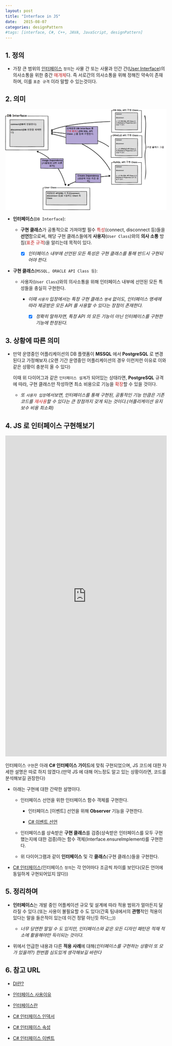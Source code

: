 ```yaml
---
layout: post
title: "Interface in JS"
date:   2015-08-07
categories: designPattern
#tags: [interface, C#, C++, JAVA, JavaScript, designPattern]
---
```


## 1. 정의

- 가장 큰 범위의 [인터페이스](https://ko.wikipedia.org/wiki/%EC%9D%B8%ED%84%B0%ED%8E%98%EC%9D%B4%EC%8A%A4) `정의`는 사물 간 또는 사물과 인간 간([User Interface](https://ko.wikipedia.org/wiki/%EC%82%AC%EC%9A%A9%EC%9E%90_%EC%9D%B8%ED%84%B0%ED%8E%98%EC%9D%B4%EC%8A%A4))의 의사소통을 위한 중간 <span style="color:#c11f1f">매개체</span>다. 즉 서로간의 의사소통을 위해 정해진 약속이 존재하며, 이를 `표준 규격` 이라 말할 수 있는것이다.

## 2. 의미

![](./images/interface_diagram.png)

- **인터페이스**(`DB Interface`):

	- **구현 클래스**가 공통적으로 가져야할 필수 <span style="color:#c11f1f">특성</span>(connect, disconnect 등)들을 **선언**함으로써, 해당 구현 클래스들에게 **사용자**(`User Class`)와의 **의사 소통** 방침(<span style="color:#c11f1f">표준 규격</span>)을 알리는데 목적이 있다.

		- [x] *인터페이스 내부에 선언된 모든 특성은 구현 클래스를 통해 반드시 구현되어야 한다.*

- **구현 클래스**(`MSSQL, ORACLE API Class 등`):

	- 사용자(`User Class`)와의 의사소통을 위해 인터페이스 내부에 선언된 모든 특성들을 충실히 구현한다.

		- *이때 `사용자` 입장에서는 특정 구현 클래스 `명세` 없이도, 인터페이스 명세에 따라 제공받은 모든 API 를 사용할 수 있다는 장점이 존재한다.*

			- [x] *정확히 말하자면, 특정 API 의 모든 기능이 아닌 인터페이스를 구현한 기능에 한정된다.*

## 3. 상황에 따른 의미

- 만약 운영중인 어플리케이션의 DB 플랫폼이 **MSSQL** 에서 **PostgreSQL** 로 변경된다고 가정해보자.(오랜 기간 운영중인 어플리케이션의 경우 이런저런 이유로 이와 같은 상황이 충분히 올 수 있다)

	이때 위 다이어그과 같은 `인터페이스 설계`가 되어있는 상태라면, **PostgreSQL** 규격에 따라, 구현 클래스만 작성하면 최소 비용으로 기능을 <span style="color:#c11f1f">확장</span>할 수 있을 것이다.

	- *또 `사용자 입장`에서보면, 인터페이스를 통해 구현된, 공통적인 기능 만큼은 기존 코드를 <span style="color:#c11f1f">재사용</span>할 수 있다는 큰 장점까지 갖게 되는 것이다.(어플리케이션 유지보수 비용 최소화)*

## 4. JS 로 인터페이스 구현해보기

<iframe width="100%" height="1000" src="http://jsfiddle.net/mohwa/jzu5r06e/3/embedded/js" allowfullscreen="allowfullscreen" frameborder="0"></iframe>


인터페이스 `구현`은 아래 **C# 인터페이스 가이드**에 맞춰 구현되었으며, JS 코드에 대한 자세한 설명은 따로 하지 않겠다.(만약 JS 에 대해 어느정도 알고 있는 상황이라면, 코드를 분석해보길 권장한다)

- 아래는 구현에 대한 간략한 설명이다.

	- 인터페이스 선언을 위한 인터페이스 함수 객체를 구현한다.

		- 인터페이스 [이벤트] 선언을 위해 **Observer** 기능을 구현한다.

		- [C# 이벤트 선언](https://msdn.microsoft.com/ko-kr/library/awbftdfh.aspx)

	- 인터페이스를 상속받은 **구현 클래스**를 검증(상속받은 인터페이스를 모두 구현했는지에 대한 검증)하는 함수 객체(Interface.ensureImplement)를 구현한다.

	- 위 다이어그램과 같이 **인터페이스** 및 각 **클래스**(구현 클래스)들을 구현한다.

- [C# 인터페이스](https://msdn.microsoft.com/ko-kr/library/ms173156.aspx)(인터페이스 `정의`는 각 언어마다 조금씩 차이를 보인다(모든 언어에 동일하게 구현되어있지 않다))


## 5. 정리하며

- **인터페이스**는 개발 중인 어플케이션 규모 및 설계에 따라 적용 범위가 얼마든지 달라질 수 있다.(또는 사용이 불필요할 수 도 있다(간혹 팀내에서의 **관행**적인 적용이 있다는 말을 들은적이 있는데 이건 정말 아닌듯 하다;;;))

	- *너무 당연한 말일 수 도 있지만, 인터페이스와 같은 모든 디자인 패턴은 적재 적소에 활용해야만 득이되는 것이다.*

- 위에서 언급한 내용과 다른 **적용 사례**에 대해(*인터페이스를 구현하는 상황이 또 모가 있을까?) 한번쯤 심도있게 생각해보길 바란다*


## 6. 참고 URL

- [DI란?](http://woonohyo.tistory.com/22)

- [인터페이스 사용이유](http://okky.kr/article/161248)

- [인터페이스란](http://masamune.tistory.com/16)

- [C# 인터페이스 인덱서](https://msdn.microsoft.com/ko-kr/library/tkyhsw31.aspx)

- [C# 인터페이스 속성](https://msdn.microsoft.com/ko-kr/library/64syzecx.aspx)

- [C# 인터페이스 이벤트](https://msdn.microsoft.com/ko-kr/library/ak9w5846.aspx)














